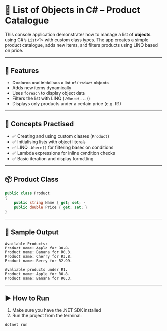 # 🛒 List of Objects in C# – Product Catalogue

This console application demonstrates how to manage a list of **objects** using C#’s `List<T>` with custom class types. The app creates a simple product catalogue, adds new items, and filters products using LINQ based on price.

---

## 🚀 Features

- Declares and initialises a list of `Product` objects
- Adds new items dynamically
- Uses `foreach` to display object data
- Filters the list with LINQ (`.Where(...)`)
- Displays only products under a certain price (e.g. R1)

---

## 🧠 Concepts Practised

- ✅ Creating and using custom classes (`Product`)
- ✅ Initialising lists with object literals
- ✅ LINQ `.Where()` for filtering based on conditions
- ✅ Lambda expressions for inline condition checks
- ✅ Basic iteration and display formatting

---

## 📦 Product Class

```csharp
public class Product
{
    public string Name { get; set; }
    public double Price { get; set; }
}
```

---

## 🧪 Sample Output

```
Available Products: 
Product name: Apple for R0.8.
Product name: Banana for R0.3.
Product name: Cherry for R3.8.
Product name: Berry for R2.99.

Avaliable products under R1.
Product name: Apple for R0.8.
Product name: Banana for R0.3.
```

---

## ▶️ How to Run

1. Make sure you have the .NET SDK installed
2. Run the project from the terminal:

```bash
dotnet run
